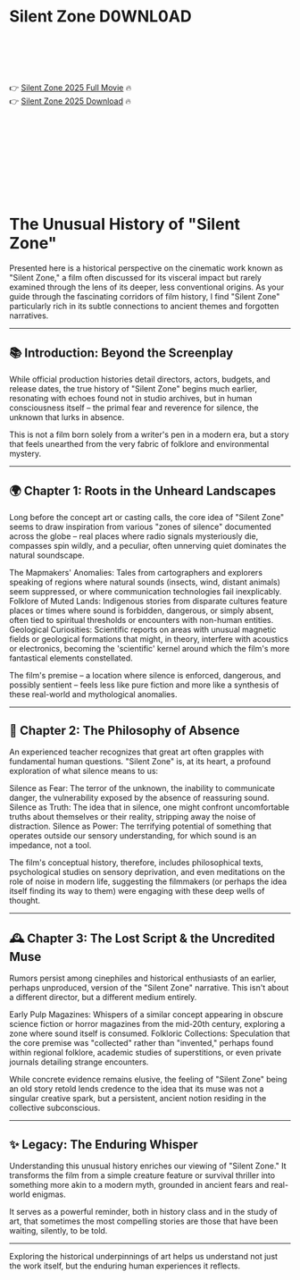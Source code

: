 # Silent Zone D0WNL0AD

<br><br><br><br>


👉 <a href="https://Tony-trophenucner1974.github.io/yjvwxglfge/">Silent Zone 2025 Full Movie</a> 🔥
<br>
👉 <a href="https://Tony-trophenucner1974.github.io/yjvwxglfge/">Silent Zone 2025 Download</a> 🔥


<br><br><br><br><br><br><br><br>



# The Unusual History of "Silent Zone"

Presented here is a historical perspective on the cinematic work known as "Silent Zone," a film often discussed for its visceral impact but rarely examined through the lens of its deeper, less conventional origins. As your guide through the fascinating corridors of film history, I find "Silent Zone" particularly rich in its subtle connections to ancient themes and forgotten narratives.

---

## 📚 Introduction: Beyond the Screenplay

While official production histories detail directors, actors, budgets, and release dates, the true history of "Silent Zone" begins much earlier, resonating with echoes found not in studio archives, but in human consciousness itself – the primal fear and reverence for silence, the unknown that lurks in absence.

This is not a film born solely from a writer's pen in a modern era, but a story that feels unearthed from the very fabric of folklore and environmental mystery.

---

## 🌍 Chapter 1: Roots in the Unheard Landscapes

Long before the concept art or casting calls, the core idea of "Silent Zone" seems to draw inspiration from various "zones of silence" documented across the globe – real places where radio signals mysteriously die, compasses spin wildly, and a peculiar, often unnerving quiet dominates the natural soundscape.

   The Mapmakers' Anomalies: Tales from cartographers and explorers speaking of regions where natural sounds (insects, wind, distant animals) seem suppressed, or where communication technologies fail inexplicably.
   Folklore of Muted Lands: Indigenous stories from disparate cultures feature places or times where sound is forbidden, dangerous, or simply absent, often tied to spiritual thresholds or encounters with non-human entities.
   Geological Curiosities: Scientific reports on areas with unusual magnetic fields or geological formations that might, in theory, interfere with acoustics or electronics, becoming the 'scientific' kernel around which the film's more fantastical elements constellated.

The film's premise – a location where silence is enforced, dangerous, and possibly sentient – feels less like pure fiction and more like a synthesis of these real-world and mythological anomalies.

---

## 📜 Chapter 2: The Philosophy of Absence

An experienced teacher recognizes that great art often grapples with fundamental human questions. "Silent Zone" is, at its heart, a profound exploration of what silence means to us:

   Silence as Fear: The terror of the unknown, the inability to communicate danger, the vulnerability exposed by the absence of reassuring sound.
   Silence as Truth: The idea that in silence, one might confront uncomfortable truths about themselves or their reality, stripping away the noise of distraction.
   Silence as Power: The terrifying potential of something that operates outside our sensory understanding, for which sound is an impedance, not a tool.

The film's conceptual history, therefore, includes philosophical texts, psychological studies on sensory deprivation, and even meditations on the role of noise in modern life, suggesting the filmmakers (or perhaps the idea itself finding its way to them) were engaging with these deep wells of thought.

---

## 🕰️ Chapter 3: The Lost Script & the Uncredited Muse

Rumors persist among cinephiles and historical enthusiasts of an earlier, perhaps unproduced, version of the "Silent Zone" narrative. This isn't about a different director, but a different medium entirely.

   Early Pulp Magazines: Whispers of a similar concept appearing in obscure science fiction or horror magazines from the mid-20th century, exploring a zone where sound itself is consumed.
   Folkloric Collections: Speculation that the core premise was "collected" rather than "invented," perhaps found within regional folklore, academic studies of superstitions, or even private journals detailing strange encounters.

While concrete evidence remains elusive, the feeling of "Silent Zone" being an old story retold lends credence to the idea that its muse was not a singular creative spark, but a persistent, ancient notion residing in the collective subconscious.

---

## ✨ Legacy: The Enduring Whisper

Understanding this unusual history enriches our viewing of "Silent Zone." It transforms the film from a simple creature feature or survival thriller into something more akin to a modern myth, grounded in ancient fears and real-world enigmas.

It serves as a powerful reminder, both in history class and in the study of art, that sometimes the most compelling stories are those that have been waiting, silently, to be told.

---

Exploring the historical underpinnings of art helps us understand not just the work itself, but the enduring human experiences it reflects.


